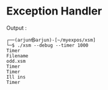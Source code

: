 # Exception Handler

Output : 

```
┌──(arjun㉿arjun)-[~/myexpos/xsm]
└─$ ./xsm --debug --timer 1000
Timer
Filename
odd.xsm
Timer
Timer
Ill ins
Timer
```
